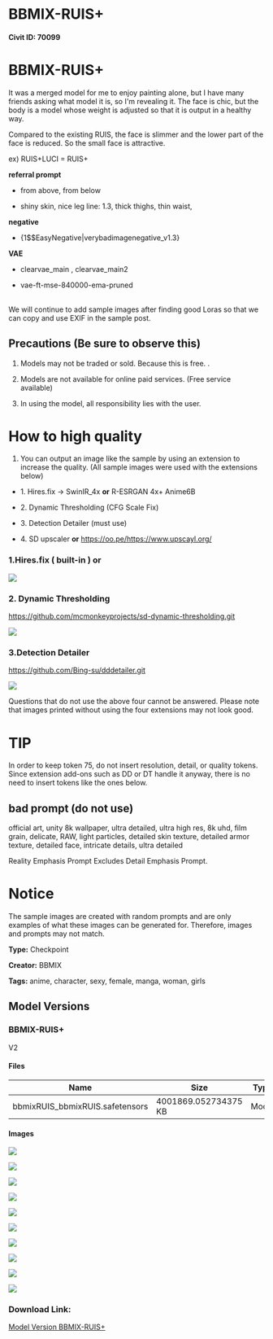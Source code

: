 # BBMIX-RUIS+

#### Civit ID: 70099

<h1 id="bbmix-ruis">BBMIX-RUIS+</h1><p>It was a merged model for me to enjoy painting alone, but I have many friends asking what model it is, so I'm revealing it. The face is chic, but the body is a model whose weight is adjusted so that it is output in a healthy way.</p><p>Compared to the existing RUIS, the face is slimmer and the lower part of the face is reduced. So the small face is attractive.</p><p>ex) RUIS+LUCI = RUIS+</p><p></p><p><strong>referral prompt</strong></p><ul><li><p>from above, from below</p></li><li><p>shiny skin, nice leg line: 1.3, thick thighs, thin waist,</p></li></ul><p><strong>negative</strong></p><ul><li><p>{1$$EasyNegative|verybadimagenegative_v1.3}</p></li></ul><p><strong>VAE</strong></p><ul><li><p>clearvae_main , clearvae_main2</p></li><li><p>vae-ft-mse-840000-ema-pruned</p></li></ul><p><br />We will continue to add sample images after finding good Loras so that we can copy and use EXIF in the sample post.</p><p></p><h2 id="precautions-be-sure-to-observe-this">Precautions (Be sure to observe this)</h2><ol><li><p>Models may not be traded or sold. Because this is free. .</p></li><li><p>Models are not available for online paid services. (Free service available)</p></li><li><p>In using the model, all responsibility lies with the user.</p></li></ol><p></p><h1 id="how-to-high-quality">How to high quality</h1><ol><li><p>You can output an image like the sample by using an extension to increase the quality. (All sample images were used with the extensions below)</p></li></ol><ul><li><p>1. Hires.fix -&gt; SwinIR_4x <strong>or</strong> R-ESRGAN 4x+ Anime6B</p></li><li><p>2. Dynamic Thresholding (CFG Scale Fix)</p></li><li><p>3. Detection Detailer (must use)</p></li><li><p>4. SD upscaler <strong>or</strong> <a target="_blank" rel="ugc" href="https://oo.pe/https://www.upscayl.org/">https://oo.pe/https://www.upscayl.org/</a></p></li></ul><p></p><h3 id="1hiresfix-built-in-or">1.Hires.fix ( built-in ) or</h3><p></p><img src="https://image.civitai.com/xG1nkqKTMzGDvpLrqFT7WA/19b03b42-7fc2-45b6-97f9-2586f5fa353e/width=525/19b03b42-7fc2-45b6-97f9-2586f5fa353e.jpeg" /><p></p><h3 id="2-dynamic-thresholding">2. Dynamic Thresholding</h3><p><a target="_blank" rel="ugc" href="https://github.com/mcmonkeyprojects/sd-dynamic-thresholding.git">https://github.com/mcmonkeyprojects/sd-dynamic-thresholding.git</a></p><img src="https://image.civitai.com/xG1nkqKTMzGDvpLrqFT7WA/a4af6e92-9d0c-4222-9131-d3445b22396f/width=525/a4af6e92-9d0c-4222-9131-d3445b22396f.jpeg" /><p></p><h3 id="3detection-detailer">3.Detection Detailer</h3><p><a target="_blank" rel="ugc" href="https://github.com/Bing-su/dddetailer.git">https://github.com/Bing-su/dddetailer.git</a></p><img src="https://image.civitai.com/xG1nkqKTMzGDvpLrqFT7WA/6599bfa0-373f-4e9f-988e-aac60caaf6f1/width=525/6599bfa0-373f-4e9f-988e-aac60caaf6f1.jpeg" /><p></p><p>Questions that do not use the above four cannot be answered. Please note that images printed without using the four extensions may not look good.</p><p></p><p></p><p></p><p></p><h1 id="tip">TIP</h1><p>In order to keep token 75, do not insert resolution, detail, or quality tokens. Since extension add-ons such as DD or DT handle it anyway, there is no need to insert tokens like the ones below.</p><h2 id="bad-prompt-do-not-use">bad prompt (do not use)</h2><p>official art, unity 8k wallpaper, ultra detailed, ultra high res, 8k uhd, film grain, delicate, RAW, light particles, detailed skin texture, detailed armor texture, detailed face, intricate details, ultra detailed</p><p>Reality Emphasis Prompt Excludes Detail Emphasis Prompt.</p><p></p><p></p><h1 id="notice">Notice</h1><p>The sample images are created with random prompts and are only examples of what these images can be generated for.<span style="color:rgb(60, 64, 67)"> </span>Therefore, images and prompts may not match.</p><p></p><p></p><p></p>

**Type:** Checkpoint

**Creator:** BBMIX

**Tags:** anime, character, sexy, female, manga, woman, girls

## Model Versions

### BBMIX-RUIS+

<p>V2</p>

#### Files

| Name | Size | Type | Format | Download Url | AutoV1 | AutoV2 | SHA256 | CRC32 | BLAKE3 |
| --- | --- | --- | --- | --- | --- | --- | --- | --- | --- |
| bbmixRUIS_bbmixRUIS.safetensors | 4001869.052734375 KB | Model | SafeTensor | https://civitai.com/api/download/models/74756 | E13105FC | E252D28EFE | E252D28EFEB5F81202CBD253CF6C41D69F11D90F6599A6907BBF24E8FEA3BE15 | 6DAE57FA | F527DFE943AACD9C59AD9AA97375CD9405F609D7B7D39A4953F44CEF0AC4FA2F |

#### Images

<p><img src="https://image.civitai.com/xG1nkqKTMzGDvpLrqFT7WA/2f58ac9a-1f62-44e9-a8c7-2188086bb510/width=450/835645.jpeg" /></p>

<p><img src="https://image.civitai.com/xG1nkqKTMzGDvpLrqFT7WA/3d27d35b-e027-425f-b05a-5ab660b4601e/width=450/835626.jpeg" /></p>

<p><img src="https://image.civitai.com/xG1nkqKTMzGDvpLrqFT7WA/10d5b0e4-ed73-4bf6-a2a6-2a110ba9aa25/width=450/835616.jpeg" /></p>

<p><img src="https://image.civitai.com/xG1nkqKTMzGDvpLrqFT7WA/ca1988d7-5d0f-4e8c-a240-6a235bc9a7c6/width=450/835553.jpeg" /></p>

<p><img src="https://image.civitai.com/xG1nkqKTMzGDvpLrqFT7WA/144b3cc5-9295-485b-89f3-14961eb1da9f/width=450/835634.jpeg" /></p>

<p><img src="https://image.civitai.com/xG1nkqKTMzGDvpLrqFT7WA/c71ea627-681e-472b-a163-d2fe7c52fe8b/width=450/835620.jpeg" /></p>

<p><img src="https://image.civitai.com/xG1nkqKTMzGDvpLrqFT7WA/cafa8efc-6c3c-4b49-99ae-4662034c9f5c/width=450/835555.jpeg" /></p>

<p><img src="https://image.civitai.com/xG1nkqKTMzGDvpLrqFT7WA/3f9fe26a-e047-4576-96e9-08d5fac6e929/width=450/835556.jpeg" /></p>

<p><img src="https://image.civitai.com/xG1nkqKTMzGDvpLrqFT7WA/466488cb-7ba2-4c87-a64f-c9f8becee7fd/width=450/835557.jpeg" /></p>

<p><img src="https://image.civitai.com/xG1nkqKTMzGDvpLrqFT7WA/46ad3227-db71-4c79-a623-956481cdfc0c/width=450/835541.jpeg" /></p>

### Download Link:

[Model Version BBMIX-RUIS+](https://civitai.com/api/download/models/74756)

